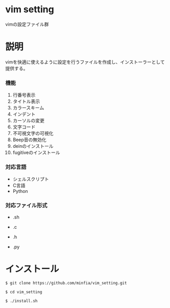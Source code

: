 # vim setting
vimの設定ファイル群

# 説明
vimを快適に使えるように設定を行うファイルを作成し、インストーラーとして提供する。

### 機能
1. 行番号表示
2. タイトル表示
3. カラースキーム
4. インデント
5. カーソルの変更
6. 文字コード
7. 不可視文字の可視化
8. Beep音の無効化
9. deinのインストール
10. fugitiveのインストール

### 対応言語
* シェルスクリプト
* C言語
* Python

### 対応ファイル形式

- .sh

- .c

- .h

- .py

# インストール
`$ git clone https://github.com/minfia/vim_setting.git`

`$ cd vim_setting`

`$ ./install.sh`


